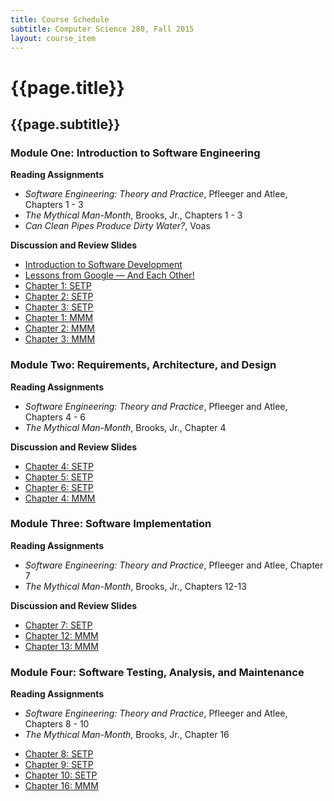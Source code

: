 ```yaml
---
title: Course Schedule
subtitle: Computer Science 280, Fall 2015
layout: course_item
---
```


# {{page.title}}
## {{page.subtitle}}

### Module One: Introduction to Software Engineering

**Reading Assignments**

- <em>Software Engineering: Theory and Practice</em>, Pfleeger and Atlee, Chapters 1 - 3
- <em>The Mythical Man-Month</em>, Brooks, Jr., Chapters 1 - 3
- <em>Can Clean Pipes Produce Dirty Water?</em>, Voas

**Discussion and Review Slides**

<ul>

<li> <a target="_blank" rel="noopener" rel="noopener" rel="noopener" rel="noopener" rel="noopener" rel="noopener" href ="{{site.baseurl}}teaching/cs280F2015/provide/slides/cs280_introduction.html">Introduction to Software Development</a>
<li> <a target="_blank" rel="noopener" rel="noopener" rel="noopener" rel="noopener" rel="noopener" rel="noopener" href ="{{site.baseurl}}teaching/cs280F2015/provide/slides/cs280_lessons_from_google.html">Lessons from Google &mdash; And Each Other!</a>
<li> <a target="_blank" rel="noopener" rel="noopener" rel="noopener" rel="noopener" rel="noopener" rel="noopener" href ="{{site.baseurl}}teaching/cs280F2015/provide/slides/cs280_SETP_chapter1.html">Chapter 1: SETP</a>
<li> <a target="_blank" rel="noopener" rel="noopener" rel="noopener" rel="noopener" rel="noopener" rel="noopener" href ="{{site.baseurl}}teaching/cs280F2015/provide/slides/cs280_SETP_chapter2.html">Chapter 2: SETP</a>
<li> <a target="_blank" rel="noopener" rel="noopener" rel="noopener" rel="noopener" rel="noopener" rel="noopener" href ="{{site.baseurl}}teaching/cs280F2015/provide/slides/cs280_SETP_chapter3.html">Chapter 3: SETP</a>
<li> <a target="_blank" rel="noopener" rel="noopener" rel="noopener" rel="noopener" rel="noopener" rel="noopener" href ="{{site.baseurl}}teaching/cs280F2015/provide/slides/cs280_MMM_chapter1.html">Chapter 1: MMM</a>
<li> <a target="_blank" rel="noopener" rel="noopener" rel="noopener" rel="noopener" rel="noopener" rel="noopener" href ="{{site.baseurl}}teaching/cs280F2015/provide/slides/cs280_MMM_chapter2.html">Chapter 2: MMM</a>
<li> <a target="_blank" rel="noopener" rel="noopener" rel="noopener" rel="noopener" rel="noopener" rel="noopener" href ="{{site.baseurl}}teaching/cs280F2015/provide/slides/cs280_MMM_chapter3.html">Chapter 3: MMM</a>

</ul>

### Module Two: Requirements, Architecture, and Design

**Reading Assignments**

- <em>Software Engineering: Theory and Practice</em>, Pfleeger and Atlee, Chapters 4 - 6
- <em>The Mythical Man-Month</em>, Brooks, Jr., Chapter 4

**Discussion and Review Slides**

<ul>

<li> <a target="_blank" rel="noopener" rel="noopener" rel="noopener" rel="noopener" rel="noopener" rel="noopener" href ="{{site.baseurl}}teaching/cs280F2015/provide/slides/cs280_SETP_chapter4.html">Chapter 4: SETP</a>
<li> <a target="_blank" rel="noopener" rel="noopener" rel="noopener" rel="noopener" rel="noopener" rel="noopener" href ="{{site.baseurl}}teaching/cs280F2015/provide/slides/cs280_SETP_chapter5.html">Chapter 5: SETP</a>
<li> <a target="_blank" rel="noopener" rel="noopener" rel="noopener" rel="noopener" rel="noopener" rel="noopener" href ="{{site.baseurl}}teaching/cs280F2015/provide/slides/cs280_SETP_chapter6.html">Chapter 6: SETP</a>
<li> <a target="_blank" rel="noopener" rel="noopener" rel="noopener" rel="noopener" rel="noopener" rel="noopener" href ="{{site.baseurl}}teaching/cs280F2015/provide/slides/cs280_MMM_chapter4.html">Chapter 4: MMM</a>

</ul>

### Module Three: Software Implementation

**Reading Assignments**

- <em>Software Engineering: Theory and Practice</em>, Pfleeger and Atlee, Chapter 7
- <em>The Mythical Man-Month</em>, Brooks, Jr., Chapters 12-13

**Discussion and Review Slides**

<ul>

  <li> <a target="_blank" rel="noopener" rel="noopener" rel="noopener" rel="noopener" rel="noopener" rel="noopener" href ="{{site.baseurl}}teaching/cs280F2015/provide/slides/cs280_SETP_chapter7.html">Chapter 7: SETP</a>
  <li> <a target="_blank" rel="noopener" rel="noopener" rel="noopener" rel="noopener" rel="noopener" rel="noopener" href ="{{site.baseurl}}teaching/cs280F2015/provide/slides/cs280_MMM_chapter12.html">Chapter 12: MMM</a>
  <li> <a target="_blank" rel="noopener" rel="noopener" rel="noopener" rel="noopener" rel="noopener" rel="noopener" href ="{{site.baseurl}}teaching/cs280F2015/provide/slides/cs280_MMM_chapter13.html">Chapter 13: MMM</a>

</ul>

### Module Four: Software Testing, Analysis, and Maintenance

**Reading Assignments**

- <em>Software Engineering: Theory and Practice</em>, Pfleeger and Atlee, Chapters 8 - 10
- <em>The Mythical Man-Month</em>, Brooks, Jr., Chapter 16

<ul>

  <li> <a target="_blank" rel="noopener" rel="noopener" rel="noopener" rel="noopener" rel="noopener" rel="noopener" href ="{{site.baseurl}}teaching/cs280F2015/provide/slides/cs280_SETP_chapter8.html">Chapter 8: SETP</a>
  <li> <a target="_blank" rel="noopener" rel="noopener" rel="noopener" rel="noopener" rel="noopener" rel="noopener" href ="{{site.baseurl}}teaching/cs280F2015/provide/slides/cs280_SETP_chapter9.html">Chapter 9: SETP</a>
  <li> <a target="_blank" rel="noopener" rel="noopener" rel="noopener" rel="noopener" rel="noopener" rel="noopener" href ="{{site.baseurl}}teaching/cs280F2015/provide/slides/cs280_SETP_chapter10.html">Chapter 10: SETP</a>
  <li> <a target="_blank" rel="noopener" rel="noopener" rel="noopener" rel="noopener" rel="noopener" rel="noopener" href ="{{site.baseurl}}teaching/cs280F2015/provide/slides/cs280_MMM_chapter16.html">Chapter 16: MMM</a>

</ul>
